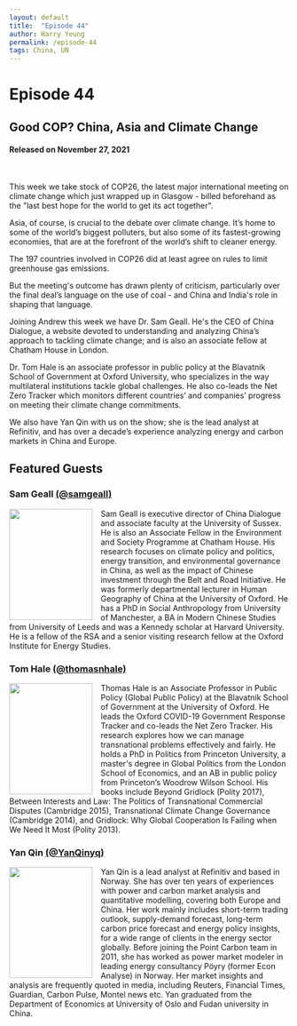 ```yaml
---
layout: default
title:  "Episode 44"
author: Harry Yeung
permalink: /episode-44
tags: China, UN
---
```


<head>
  <meta name="twitter:card" content="summary" />
  <meta name="twitter:site" content="@AsiaMattersPod" />
  <meta name="twitter:title" content="Episode 44 | Good COP? China, Asia and Climate Change" />
  <meta name="twitter:description" content="This week we take stock of COP26, the latest major international meeting on climate change which just wrapped up in Glasgow - billed beforehand as the 'last best hope for the world to get its act together'. Asia, of course, is crucial to the debate over climate change. It’s home to some of the world’s biggest polluters, but also some of its fastest-growing economies, that are at the forefront of the world’s shift to cleaner energy." />
  <meta name="twitter:image" content="https://user-images.githubusercontent.com/67763587/97117453-1b73b880-16c1-11eb-8dfb-30e8781bf66c.png" />

  <title>Episode 44 | Good COP? China, Asia and Climate Change</title>

  <meta name="description"
  content="This week we take stock of COP26, the latest major international meeting on climate change which just wrapped up in Glasgow - billed beforehand as the 'last best hope for the world to get its act together'. Asia, of course, is crucial to the debate over climate change. It’s home to some of the world’s biggest polluters, but also some of its fastest-growing economies, that are at the forefront of the world’s shift to cleaner energy.">
</head>

# Episode 44
## Good COP? China, Asia and Climate Change
#### Released on November 27, 2021

<div id="buzzsprout-player-9619904"></div><script src="https://www.buzzsprout.com/699187/9619904-good-cop-china-asia-and-climate-change.js?container_id=buzzsprout-player-9619904&player=small" type="text/javascript" charset="utf-8"></script>

<!-- [**Download a transcript of this episode here**](https://docs.google.com/document/d/15rknUegCt3wDxQX-Wivr7pyJomDGTNa2pOWNUfGxhDY/export?format=pdf) -->

<br>

This week we take stock of COP26, the latest major international meeting on climate change which just wrapped up in Glasgow - billed beforehand as the "last best hope for the world to get its act together".

Asia, of course, is crucial to the debate over climate change. It’s home to some of the world’s biggest polluters, but also some of its fastest-growing economies, that are at the forefront of the world’s shift to cleaner energy.

The 197 countries involved in COP26 did at least agree on rules to limit greenhouse gas emissions.  

But the meeting's outcome has drawn plenty of criticism, particularly over the final deal’s language on the use of coal - and China and India's role in shaping that language.

Joining Andrew this week we have Dr. Sam Geall. He's the CEO of China Dialogue, a website devoted to understanding and analyzing China’s approach to tackling climate change; and is also an associate fellow at Chatham House in London.

Dr. Tom Hale is an associate professor in public policy at the Blavatnik School of Government at Oxford University, who specializes in the way multilateral institutions tackle global challenges. He also co-leads the Net Zero Tracker which monitors different countries’ and companies’ progress on meeting their climate change commitments.

We also have Yan Qin with us on the show; she is the lead analyst at Refinitiv, and has over a decade’s experience analyzing energy and carbon markets in China and Europe.

## Featured Guests

### Sam Geall [(@samgeall)](https://twitter.com/samgeall)

<img src="https://user-images.githubusercontent.com/67763587/143784527-a4d482c3-f34e-4c5d-a54c-45e0051623af.png"
  style="width:150px;height:200px;margin-right:15px;"
  align="left" />
  <p>Sam Geall is executive director of China Dialogue and associate faculty at the University of Sussex. He is also an Associate Fellow in the Environment and Society Programme at Chatham House. His research focuses on climate policy and politics, energy transition, and environmental governance in China, as well as the impact of Chinese investment through the Belt and Road Initiative. He was formerly departmental lecturer in Human Geography of China at the University of Oxford. He has a PhD in Social Anthropology from University of Manchester, a BA in Modern Chinese Studies from University of Leeds and was a Kennedy scholar at Harvard University. He is a fellow of the RSA and a senior visiting research fellow at the Oxford Institute for Energy Studies.</p>

### Tom Hale [(@thomasnhale)](https://twitter.com/thomasnhale)

<img src="https://user-images.githubusercontent.com/67763587/143784583-c6d7101a-0a27-4957-a049-91f342634c0f.png"
  style="width:150px;height:200px;margin-right:15px;"
  align="left" />
  <p>Thomas Hale is an Associate Professor in Public Policy (Global Public Policy) at the Blavatnik School of Government at the University of Oxford. He leads the Oxford COVID-19 Government Response Tracker and co-leads the Net Zero Tracker. His research explores how we can manage transnational problems effectively and fairly. He holds a PhD in Politics from Princeton University, a master's degree in Global Politics from the London School of Economics, and an AB in public policy from Princeton’s Woodrow Wilson School. His books include Beyond Gridlock (Polity 2017), Between Interests and Law: The Politics of Transnational Commercial Disputes (Cambridge 2015), Transnational Climate Change Governance (Cambridge 2014), and Gridlock: Why Global Cooperation Is Failing when We Need It Most (Polity 2013). </p>

### Yan Qin [(@YanQinyq)](https://twitter.com/YanQinyq)

<img src="https://user-images.githubusercontent.com/67763587/143784615-4ab8c8c3-7c54-4378-a76b-c79eb3f6dd34.png"
  style="width:150px;height:200px;margin-right:15px;"
  align="left" />
  <p>Yan Qin is a lead analyst at Refinitiv and based in Norway. She has over ten years of experiences with power and carbon market analysis and quantitative modelling, covering both Europe and China. Her work mainly includes short-term trading outlook, supply-demand forecast, long-term carbon price forecast and energy policy insights, for a wide range of clients in the energy sector globally. Before joining the Point Carbon team in 2011, she has worked as power market modeler in leading energy consultancy Pöyry (former Econ Analyse) in Norway. Her market insights and analysis are frequently quoted in media, including Reuters, Financial Times, Guardian, Carbon Pulse, Montel news etc. Yan graduated from the Department of Economics at University of Oslo and Fudan university in China.</p>
